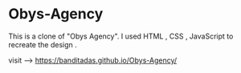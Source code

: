 # Obys-Agency


This is a clone of "Obys Agency".
I used HTML , CSS , JavaScript to recreate the design .

visit -->  https://banditadas.github.io/Obys-Agency/
